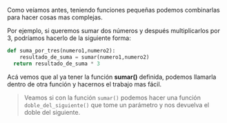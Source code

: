 Como veíamos antes, teniendo funciones pequeñas podemos combinarlas para hacer cosas mas complejas.

Por ejemplo, si queremos sumar dos números y después multiplicarlos por 3, podríamos hacerlo de la siguiente forma:

```python
def suma_por_tres(numero1,numero2):
    resultado_de_suma = sumar(numero1,numero2)
  return resultado_de_suma * 3 

```

Acá vemos que al ya tener la función **sumar()** definida, podemos llamarla dentro de otra función y hacernos el trabajo mas fácil.

> Veamos si con la función `sumar()` podemos hacer una función `doble_del_siguiente()` que tome un parámetro y nos devuelva el doble del siguiente. 